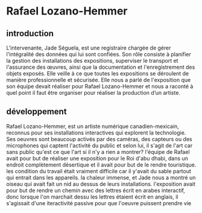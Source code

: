 # Rafael Lozano-Hemmer

## introduction
L'intervenante, Jade Séguela, est une registraire chargée de gérer l'intégralité des données qui lui sont confiées. Son rôle consiste à planifier la gestion des installations des expositions, superviser le transport et l'assurance des œuvres, ainsi que la documentation et l'enregistrement des objets exposés. Elle veille à ce que toutes les expositions se déroulent de manière professionnelle et sécurisée. Elle nous a parlé de l'exposition que son équipe devait réaliser pour Rafael Lozano-Hemmer et nous a raconté à quel point il faut être organiser pour réaliser la production d’un artiste.

## développement
 Rafael Lozano-Hemmer, est un artiste numérique canadien-mexicain, reconnus pour ses installations interactives qui explorent la technologie. Ses oeuvres sont beaucoup activés par des caméras, des capteurs ou des microphones qui captent l'activité du public et selon lui, il s'agit de l'art car sans public qu'est ce que l'art si il n'y a rien a montrer? l'équipe de Rafael avait pour but de réaliser une exposition pour le Roi d'abu dhabi, dans un endroit complètement désertique et il avait pour but de le rendre touristique. les condition du travail était vraiment difficile car il y'avait du sable partout qui entrait dans les appareils. la chaleur immense, et Jade nous a montré un oiseau qui avait fait un nid au dessus de leurs installations. l'exposition avait pour but de rendre un chemin avec des lettres écrit en arabes interactif, donc lorsque l'on marchait dessu les lettres étaient écrit en anglais, il s'agissait d'une iteractivité passive pour que l'oeuvre puissent prendre vie
